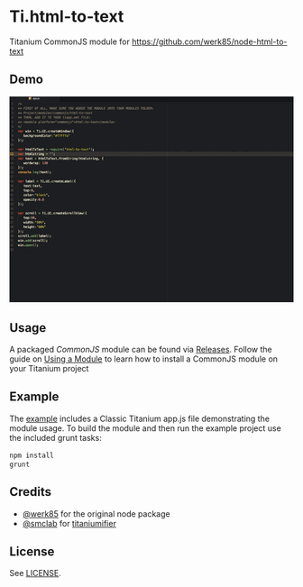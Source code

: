 # Ti.html-to-text

Titanium CommonJS module for https://github.com/werk85/node-html-to-text

## Demo

![demo](demo.gif)

## Usage
A packaged *CommonJS* module can be found via [Releases](https://github.com/chmiiller/Ti.html-to-text/releases). Follow the guide on [Using a Module](http://docs.appcelerator.com/titanium/latest/#!/guide/Using_a_Module) to learn how to install a CommonJS module on your Titanium project

## Example
The [example](https://github.com/chmiiller/Ti.html-to-text/blob/master/example/html-to-text.js) includes a Classic Titanium app.js file demonstrating the module usage. To build the module and then run the example project use the included grunt tasks:

```
npm install
grunt
```

## Credits

* [@werk85](https://github.com/werk85) for the original node package
* [@smclab](https://github.com/smclab/titaniumifier) for [titaniumifier](https://github.com/smclab/titaniumifier)


## License

See [LICENSE](LICENSE).
